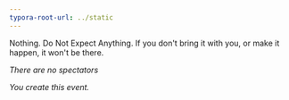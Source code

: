 ```yaml
---
typora-root-url: ../static
---
```


Nothing. Do Not Expect Anything. If you don't bring it with you, or make it happen, it won't be there.

*There are no spectators*

*You create this event.*

